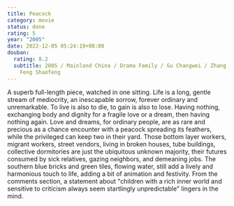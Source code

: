 ```yaml
---
title: Peacock
category: movie
status: done
rating: 5
year: "2005"
date: 2022-12-05 05:24:19+08:00
douban:
  rating: 8.2
  subtitle: 2005 / Mainland China / Drama Family / Gu Changwei / Zhang Jingchu
    Feng Shaofeng
---
```


A superb full-length piece, watched in one sitting. Life is a long, gentle stream of mediocrity, an inescapable sorrow, forever ordinary and unremarkable. To live is also to die, to gain is also to lose. Having nothing, exchanging body and dignity for a fragile love or a dream, then having nothing again. Love and dreams, for ordinary people, are as rare and precious as a chance encounter with a peacock spreading its feathers, while the privileged can keep two in their yard. Those bottom layer workers, migrant workers, street vendors, living in broken houses, tube buildings, collective dormitories are just the ubiquitous unknown majority, their futures consumed by sick relatives, gazing neighbors, and demeaning jobs. The southern blue bricks and green tiles, flowing water, still add a lively and harmonious touch to life, adding a bit of animation and festivity. From the comments section, a statement about "children with a rich inner world and sensitive to criticism always seem startlingly unpredictable" lingers in the mind.
